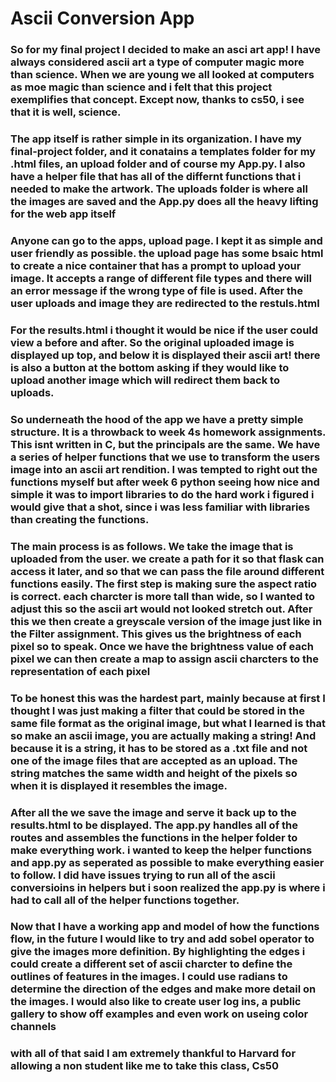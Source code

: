 # Ascii Conversion App
###
### So for my final project I decided to make an asci art app! I have always considered ascii art a type of computer magic more than science. When we are young we all looked at computers as moe magic than science and i felt that this project exemplifies that concept. Except now, thanks to cs50, i see that it is well, science.

### The app itself is rather simple in its organization. I have my final-project folder, and it conatains a templates folder for my .html files, an upload folder and of course my App.py. I also have a helper file that has all of the differnt functions that i needed to make the artwork. The uploads folder is where all the images are saved and the App.py does all the heavy lifting for the web app itself

### Anyone can go to the apps, upload page. I kept it as simple and user friendly as possible. the upload page has some bsaic html to create a nice container that has a prompt to upload your image. It accepts a range of different file types and there will an error message if the wrong type of file is used. After the user uploads and image they are redirected to the restuls.html

### For the results.html i thought it would be nice if the user could view a before and after. So the original uploaded image is displayed up top, and below it is displayed their ascii art! there is also a button at the bottom asking if they would like to upload another image which will redirect them back to uploads.

### So underneath the hood of the app we have a pretty simple structure. It is a throwback to week 4s homework assignments. This isnt written in C, but the principals are the same. We have a series of helper functions that we use to transform the users image into an ascii art rendition. I was tempted to right out the functions myself but after week 6 python seeing how nice and simple it was to import libraries to do the hard work i figured i would give that a shot, since i was less familiar with libraries than creating the functions.

### The main process is as follows. We take the image that is uploaded from the user. we create a path for it so that flask can access it later, and so that we can pass the file around different functions easily. The first step is making sure the aspect ratio is correct. each charcter is more tall than wide, so I wanted to adjust this so the ascii art would not looked stretch out. After this we then create a greyscale version of the image just like in the Filter assignment. This gives us the brightness of each pixel so to speak. Once we have the brightness value of each pixel we can then create a map to assign ascii charcters to the representation of each pixel

### To be honest this was the hardest part, mainly because at first I thought I was just making a filter that could be stored in the same file format as the original image, but what I learned is that so make an ascii image, you are actually making a string! And because it is a string, it has to be stored as a .txt file and not one of the image files that are accepted as an upload. The string matches the same width and height of the pixels so when it is displayed it resembles the image.

### After all the we save the image and serve it back up to the results.html to be displayed. The app.py handles all of the routes and assembles the functions in the helper folder to make everything work. i wanted to keep the helper functions and app.py as seperated as possible to make everything easier to follow. I did have issues trying to run all of the ascii conversioins in helpers but i soon realized the app.py is where i had to call all of the helper functions together.

### Now that I have a working app and model of how the functions flow, in the future I would like to try and add sobel operator to give the images more definition. By highlighting the edges i could create a different set of ascii charcter to define the outlines of features in the images. I could use radians to determine the direction of the edges and make more detail on the images. I would also like to create user log ins, a public gallery to show off examples and even work on useing color channels

### with all of that said I am extremely thankful to Harvard for allowing a non student like me to take this class, Cs50
